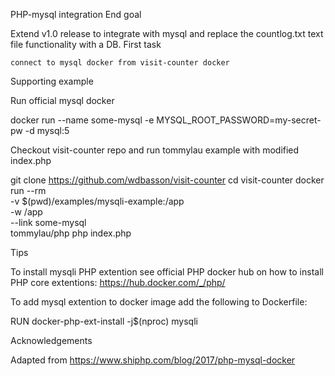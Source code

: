 PHP-mysql integration
End goal

Extend v1.0 release to integrate with mysql and replace the countlog.txt text file functionality with a DB.
First task

    connect to mysql docker from visit-counter docker

Supporting example

Run official mysql docker

docker run --name some-mysql -e MYSQL_ROOT_PASSWORD=my-secret-pw -d mysql:5

Checkout visit-counter repo and run tommylau example with modified index.php

git clone https://github.com/wdbasson/visit-counter
cd visit-counter
docker run --rm \
  -v $(pwd)/examples/mysqli-example:/app \
  -w /app \
  --link some-mysql \
  tommylau/php php index.php

Tips

To install mysqli PHP extention see official PHP docker hub on how to install PHP core extentions: https://hub.docker.com/_/php/

To add mysql extention to docker image add the following to Dockerfile:

RUN docker-php-ext-install -j$(nproc) mysqli

Acknowledgements

Adapted from https://www.shiphp.com/blog/2017/php-mysql-docker
